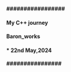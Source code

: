  **#################**
#### My C++ journey 
#### **Baron_works**
#### * 22nd May,2024
 **################**